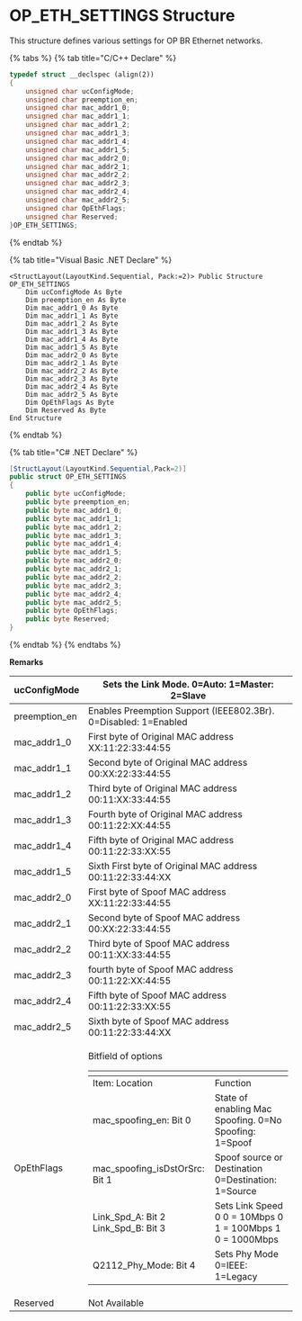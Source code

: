 # OP\_ETH\_SETTINGS Structure

This structure defines various settings for OP BR Ethernet networks.

{% tabs %}
{% tab title="C/C++ Declare" %}
```cpp
typedef struct __declspec (align(2))
{
    unsigned char ucConfigMode;
    unsigned char preemption_en;
    unsigned char mac_addr1_0;
    unsigned char mac_addr1_1;
    unsigned char mac_addr1_2;
    unsigned char mac_addr1_3;
    unsigned char mac_addr1_4;
    unsigned char mac_addr1_5;
    unsigned char mac_addr2_0;
    unsigned char mac_addr2_1;
    unsigned char mac_addr2_2;
    unsigned char mac_addr2_3;
    unsigned char mac_addr2_4;
    unsigned char mac_addr2_5;
    unsigned char OpEthFlags;
    unsigned char Reserved;
}OP_ETH_SETTINGS;
```
{% endtab %}

{% tab title="Visual Basic .NET Declare" %}
```vbnet
<StructLayout(LayoutKind.Sequential, Pack:=2)> Public Structure OP_ETH_SETTINGS
    Dim ucConfigMode As Byte
    Dim preemption_en As Byte
    Dim mac_addr1_0 As Byte
    Dim mac_addr1_1 As Byte
    Dim mac_addr1_2 As Byte
    Dim mac_addr1_3 As Byte
    Dim mac_addr1_4 As Byte
    Dim mac_addr1_5 As Byte
    Dim mac_addr2_0 As Byte
    Dim mac_addr2_1 As Byte
    Dim mac_addr2_2 As Byte
    Dim mac_addr2_3 As Byte
    Dim mac_addr2_4 As Byte
    Dim mac_addr2_5 As Byte
    Dim OpEthFlags As Byte
    Dim Reserved As Byte
End Structure
```
{% endtab %}

{% tab title="C# .NET Declare" %}
```csharp
[StructLayout(LayoutKind.Sequential,Pack=2)]
public struct OP_ETH_SETTINGS
{
    public byte ucConfigMode;
    public byte preemption_en;
    public byte mac_addr1_0;
    public byte mac_addr1_1;
    public byte mac_addr1_2;
    public byte mac_addr1_3;
    public byte mac_addr1_4;
    public byte mac_addr1_5;
    public byte mac_addr2_0;
    public byte mac_addr2_1;
    public byte mac_addr2_2;
    public byte mac_addr2_3;
    public byte mac_addr2_4;
    public byte mac_addr2_5;
    public byte OpEthFlags;
    public byte Reserved;
}
```
{% endtab %}
{% endtabs %}

**Remarks**

| ucConfigMode   | Sets the Link Mode. 0=Auto: 1=Master: 2=Slave                                                                                                                                                                                                                                                                                                                                                                                                                                                                                                                                                  |
| -------------- | ---------------------------------------------------------------------------------------------------------------------------------------------------------------------------------------------------------------------------------------------------------------------------------------------------------------------------------------------------------------------------------------------------------------------------------------------------------------------------------------------------------------------------------------------------------------------------------------------- |
| preemption\_en | Enables Preemption Support (IEEE802.3Br). 0=Disabled: 1=Enabled                                                                                                                                                                                                                                                                                                                                                                                                                                                                                                                                |
| mac\_addr1\_0  | First byte of Original MAC address XX:11:22:33:44:55                                                                                                                                                                                                                                                                                                                                                                                                                                                                                                                                           |
| mac\_addr1\_1  | Second byte of Original MAC address 00:XX:22:33:44:55                                                                                                                                                                                                                                                                                                                                                                                                                                                                                                                                          |
| mac\_addr1\_2  | Third byte of Original MAC address 00:11:XX:33:44:55                                                                                                                                                                                                                                                                                                                                                                                                                                                                                                                                           |
| mac\_addr1\_3  | Fourth byte of Original MAC address 00:11:22:XX:44:55                                                                                                                                                                                                                                                                                                                                                                                                                                                                                                                                          |
| mac\_addr1\_4  | Fifth byte of Original MAC address 00:11:22:33:XX:55                                                                                                                                                                                                                                                                                                                                                                                                                                                                                                                                           |
| mac\_addr1\_5  | Sixth First byte of Original MAC address 00:11:22:33:44:XX                                                                                                                                                                                                                                                                                                                                                                                                                                                                                                                                     |
| mac\_addr2\_0  | First byte of Spoof MAC address XX:11:22:33:44:55                                                                                                                                                                                                                                                                                                                                                                                                                                                                                                                                              |
| mac\_addr2\_1  | Second byte of Spoof MAC address 00:XX:22:33:44:55                                                                                                                                                                                                                                                                                                                                                                                                                                                                                                                                             |
| mac\_addr2\_2  | Third byte of Spoof MAC address 00:11:XX:33:44:55                                                                                                                                                                                                                                                                                                                                                                                                                                                                                                                                              |
| mac\_addr2\_3  | fourth byte of Spoof MAC address 00:11:22:XX:44:55                                                                                                                                                                                                                                                                                                                                                                                                                                                                                                                                             |
| mac\_addr2\_4  | Fifth byte of Spoof MAC address 00:11:22:33:XX:55                                                                                                                                                                                                                                                                                                                                                                                                                                                                                                                                              |
| mac\_addr2\_5  | Sixth byte of Spoof MAC address 00:11:22:33:44:XX                                                                                                                                                                                                                                                                                                                                                                                                                                                                                                                                              |
| OpEthFlags     | <p>Bitfield of options</p><table data-header-hidden><thead><tr><th></th><th></th></tr></thead><tbody><tr><td>Item: Location</td><td>Function</td></tr><tr><td>mac_spoofing_en: Bit 0</td><td>State of enabling Mac Spoofing. 0=No Spoofing: 1=Spoof</td></tr><tr><td>mac_spoofing_isDstOrSrc: Bit 1</td><td>Spoof source or Destination 0=Destination: 1=Source</td></tr><tr><td>Link_Spd_A: Bit 2 Link_Spd_B: Bit 3</td><td>Sets Link Speed 0 0 = 10Mbps 0 1 = 100Mbps 1 0 = 1000Mbps</td></tr><tr><td>Q2112_Phy_Mode: Bit 4</td><td>Sets Phy Mode 0=IEEE: 1=Legacy</td></tr></tbody></table> |
| Reserved       | Not Available                                                                                                                                                                                                                                                                                                                                                                                                                                                                                                                                                                                  |
